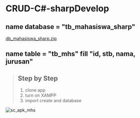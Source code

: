 # CRUD-C#-sharpDevelop
## name database = "tb_mahasiswa_sharp"
[db_mahasiswa_sharp.zip](https://github.com/Arjumnr/CRUD-C--sharpDevelop/files/8781352/db_mahasiswa_sharp.zip)

## name table = "tb_mhs" fill "id, stb, nama, jurusan"

> ## Step by Step 
> 1. clone app
> 2. turn on XAMPP
> 3. import create and database 

![sc_apk_mhs](https://user-images.githubusercontent.com/59915017/170556409-febc0e1d-56ed-41ae-84b4-8c6c5a21b2a7.png)
